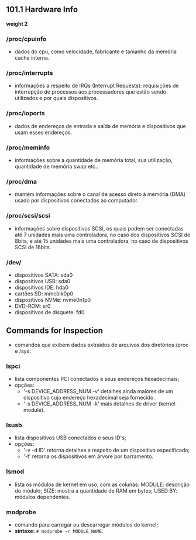 ## 101.1 Hardware Info
__weight 2__


### /proc/cpuinfo
- dados do cpu, como velocidade, fabricante e tamanho da memória cache interna.

### /proc/interrupts
- informações a respeito de IRQs (Interrupt Requests): requisições de interrupção de processos aos processadores que estão sendo utilizados e por quais dispositivos.

### /proc/ioports
- dados de endereços de entrada e saída de memória e dispositivos que usam esses endereços.

### /proc/meminfo
- informações sobre a quantidade de memória total, sua utilização, quantidade de memória swap etc..

### /proc/dma
- mantém informações sobre o canal de acesso direto à memória (DMA) usado por dispositivos conectados ao computador.

### /proc/scsi/scsi
- informações sobre dispositivos SCSI, os quais podem ser conectadas até 7 unidades mais uma controladora, no caso dos dispositivos SCSI de 8bits, e até 15 unidades mais uma controladora, no caso de dispositivos SCSI de 16bits.

### /dev/
- dispositivos SATA: sda0
- dispositivos USB: sda0
- dispositivos IDE: hda0
- cartões SD: mmcblk0p0
- dispositivos NVMe: nvme0n1p0
- DVD-ROM: sr0
- dispositivos de disquete: fd0


## Commands for Inspection


- comandos que exibem dados extraídos de arquivos dos diretórios /proc e /sys: 

### lspci
- lista componentes PCI conectados e seus endereços hexadecimais;
- opções: 
	- '-s DEVICE_ADDRESS_NUM -v' detalhes ainda maiores de um dispositivo cujo endereço hexadecimal seja fornecido.
	- '-s DEVICE_ADDRESS_NUM -k' mais detalhes de driver (kernel module).
	
### lsusb
- lista dispositivos USB conectados e seus ID's;
- opções:
	- '-v -d ID' retorna detalhes a respeito de um dispositivo especificado;
	- '-t' retorna os dispositivos em árvore por barramento.

### lsmod
- lista os módulos de kernel em uso, com as colunas: 
	MODULE: descrição do módulo;
	SIZE: mostra a quantidade de RAM em bytes;
	USED BY: módulos dependentes.

### modprobe
- comando para carregar ou descarregar módulos do kernel;
- __sintaxe:__ 
```# modprobe -r MODULE_NAME```.

